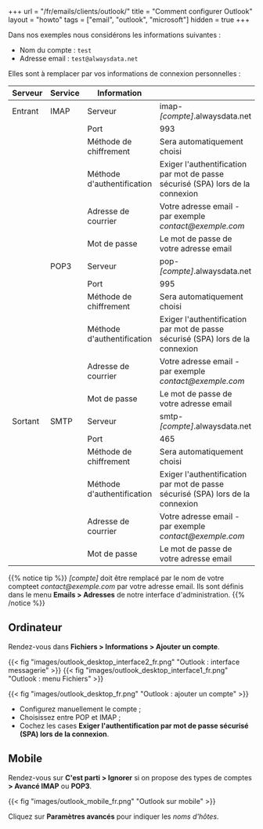+++
url = "/fr/emails/clients/outlook/"
title = "Comment configurer Outlook"
layout = "howto"
tags = ["email", "outlook", "microsoft"]
hidden = true
+++

Dans nos exemples nous considérons les informations suivantes :

- Nom du compte : `test`
- Adresse email : `test@alwaysdata.net`

Elles sont à remplacer par vos informations de connexion personnelles :

|Serveur|Service|Information||
|---|---|---|---|
|Entrant|IMAP|Serveur|imap-*[compte]*.alwaysdata.net|
|||Port|993|
|||Méthode de chiffrement|Sera automatiquement choisi|
|||Méthode d'authentification|Exiger l'authentification par mot de passe sécurisé (SPA) lors de la connexion|
|||Adresse de courrier|Votre adresse email - par exemple *contact\@exemple.com*|
|||Mot de passe|Le mot de passe de votre adresse email|
||POP3|Serveur| pop-*[compte]*.alwaysdata.net|
|||Port| 995|
|||Méthode de chiffrement|Sera automatiquement choisi|
|||Méthode d'authentification|Exiger l'authentification par mot de passe sécurisé (SPA) lors de la connexion|
|||Adresse de courrier|Votre adresse email - par exemple *contact\@exemple.com*|
|||Mot de passe|Le mot de passe de votre adresse email|
|Sortant|SMTP|Serveur|smtp-*[compte]*.alwaysdata.net|
|||Port|465|
|||Méthode de chiffrement|Sera automatiquement choisi|
|||Méthode d'authentification|Exiger l'authentification par mot de passe sécurisé (SPA) lors de la connexion|
|||Adresse de courrier|Votre adresse email - par exemple *contact\@exemple.com*|
|||Mot de passe|Le mot de passe de votre adresse email|

{{% notice tip %}}
 *[compte]* doit être remplacé par le nom de votre compteet *contact\@exemple.com* par votre adresse email. Ils sont définis dans le menu **Emails > Adresses** de notre interface d'administration.
{{% /notice %}}

## Ordinateur

Rendez-vous dans **Fichiers > Informations > Ajouter un compte**.

{{< fig "images/outlook_desktop_interface2_fr.png" "Outlook : interface messagerie" >}}
{{< fig "images/outlook_desktop_interface1_fr.png" "Outlook : menu Fichiers" >}}

{{< fig "images/outlook_desktop_fr.png" "Outlook : ajouter un compte" >}}

- Configurez manuellement le compte ;
- Choisissez entre POP et IMAP ;
- Cochez les cases **Exiger l'authentification par mot de passe sécurisé (SPA) lors de la connexion**.

## Mobile

Rendez-vous sur **C'est parti > Ignorer** si on propose des types de comptes **> Avancé IMAP** ou **POP3**.

{{< fig "images/outlook_mobile_fr.png" "Outlook sur mobile" >}}

Cliquez sur **Paramètres avancés** pour indiquer les _noms d'hôtes_.
